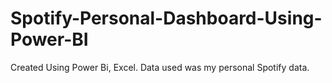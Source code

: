 # Spotify-Personal-Dashboard-Using-Power-BI

Created Using Power Bi, Excel.
Data used was my personal Spotify data.
